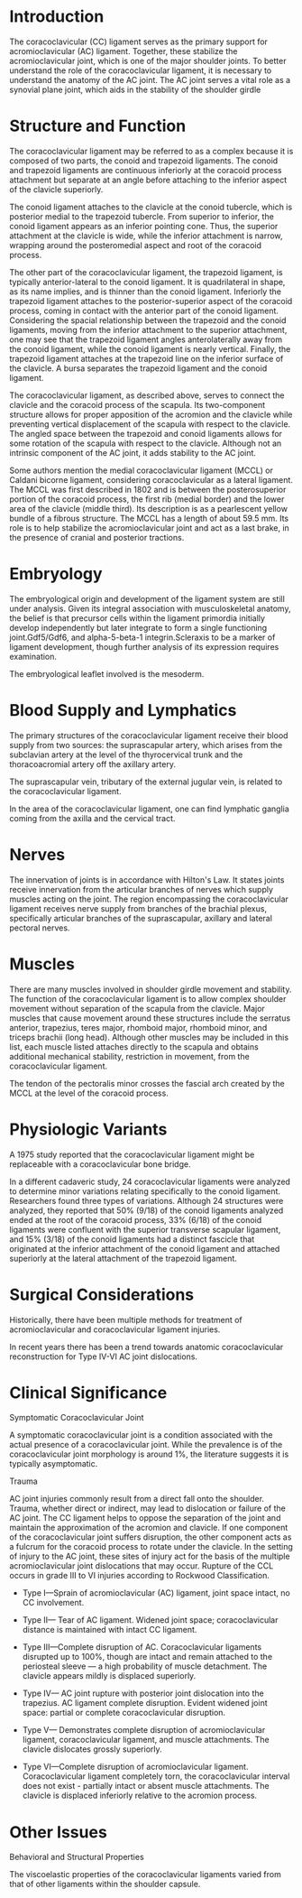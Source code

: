 # Introduction

The coracoclavicular (CC) ligament serves as the primary support for acromioclavicular (AC) ligament. Together, these stabilize the acromioclavicular joint, which is one of the major shoulder joints. To better understand the role of the coracoclavicular ligament, it is necessary to understand the anatomy of the AC joint. The AC joint serves a vital role as a synovial plane joint, which aids in the stability of the shoulder girdle

# Structure and Function

The coracoclavicular ligament may be referred to as a complex because it is composed of two parts, the conoid and trapezoid ligaments. The conoid and trapezoid ligaments are continuous inferiorly at the coracoid process attachment but separate at an angle before attaching to the inferior aspect of the clavicle superiorly.

The conoid ligament attaches to the clavicle at the conoid tubercle, which is posterior medial to the trapezoid tubercle. From superior to inferior, the conoid ligament appears as an inferior pointing cone. Thus, the superior attachment at the clavicle is wide, while the inferior attachment is narrow, wrapping around the posteromedial aspect and root of the coracoid process.

The other part of the coracoclavicular ligament, the trapezoid ligament, is typically anterior-lateral to the conoid ligament. It is quadrilateral in shape, as its name implies, and is thinner than the conoid ligament. Inferiorly the trapezoid ligament attaches to the posterior-superior aspect of the coracoid process, coming in contact with the anterior part of the conoid ligament. Considering the spacial relationship between the trapezoid and the conoid ligaments, moving from the inferior attachment to the superior attachment, one may see that the trapezoid ligament angles anterolaterally away from the conoid ligament, while the conoid ligament is nearly vertical. Finally, the trapezoid ligament attaches at the trapezoid line on the inferior surface of the clavicle. A bursa separates the trapezoid ligament and the conoid ligament.

The coracoclavicular ligament, as described above, serves to connect the clavicle and the coracoid process of the scapula. Its two-component structure allows for proper apposition of the acromion and the clavicle while preventing vertical displacement of the scapula with respect to the clavicle. The angled space between the trapezoid and conoid ligaments allows for some rotation of the scapula with respect to the clavicle. Although not an intrinsic component of the AC joint, it adds stability to the AC joint.

Some authors mention the medial coracoclavicular ligament (MCCL) or Caldani bicorne ligament, considering coracoclavicular as a lateral ligament. The MCCL was first described in 1802 and is between the posterosuperior portion of the coracoid process, the first rib (medial border) and the lower area of the clavicle (middle third). Its description is as a pearlescent yellow bundle of a fibrous structure. The MCCL has a length of about 59.5 mm. Its role is to help stabilize the acromioclavicular joint and act as a last brake, in the presence of cranial and posterior tractions.

# Embryology

The embryological origin and development of the ligament system are still under analysis. Given its integral association with musculoskeletal anatomy, the belief is that precursor cells within the ligament primordia initially develop independently but later integrate to form a single functioning joint.Gdf5/Gdf6, and alpha-5-beta-1 integrin.Scleraxis to be a marker of ligament development, though further analysis of its expression requires examination.

The embryological leaflet involved is the mesoderm.

# Blood Supply and Lymphatics

The primary structures of the coracoclavicular ligament receive their blood supply from two sources: the suprascapular artery, which arises from the subclavian artery at the level of the thyrocervical trunk and the thoracoacromial artery off the axillary artery.

The suprascapular vein, tributary of the external jugular vein, is related to the coracoclavicular ligament.

In the area of the coracoclavicular ligament, one can find lymphatic ganglia coming from the axilla and the cervical tract.

# Nerves

The innervation of joints is in accordance with Hilton's Law. It states joints receive innervation from the articular branches of nerves which supply muscles acting on the joint. The region encompassing the coracoclavicular ligament receives nerve supply from branches of the brachial plexus, specifically articular branches of the suprascapular, axillary and lateral pectoral nerves.

# Muscles

There are many muscles involved in shoulder girdle movement and stability. The function of the coracoclavicular ligament is to allow complex shoulder movement without separation of the scapula from the clavicle. Major muscles that cause movement around these structures include the serratus anterior, trapezius, teres major, rhomboid major, rhomboid minor, and triceps brachii (long head). Although other muscles may be included in this list, each muscle listed attaches directly to the scapula and obtains additional mechanical stability, restriction in movement, from the coracoclavicular ligament.

The tendon of the pectoralis minor crosses the fascial arch created by the MCCL at the level of the coracoid process.

# Physiologic Variants

A 1975 study reported that the coracoclavicular ligament might be replaceable with a coracoclavicular bone bridge.

In a different cadaveric study, 24 coracoclavicular ligaments were analyzed to determine minor variations relating specifically to the conoid ligament. Researchers found three types of variations. Although 24 structures were analyzed, they reported that 50% (9/18) of the conoid ligaments analyzed ended at the root of the coracoid process, 33% (6/18) of the conoid ligaments were confluent with the superior transverse scapular ligament, and 15% (3/18) of the conoid ligaments had a distinct fascicle that originated at the inferior attachment of the conoid ligament and attached superiorly at the lateral attachment of the trapezoid ligament.

# Surgical Considerations

Historically, there have been multiple methods for treatment of acromioclavicular and coracoclavicular ligament injuries.

In recent years there has been a trend towards anatomic coracoclavicular reconstruction for Type IV-VI AC joint dislocations.

# Clinical Significance

Symptomatic Coracoclavicular Joint

A symptomatic coracoclavicular joint is a condition associated with the actual presence of a coracoclavicular joint. While the prevalence is of the coracoclavicular joint morphology is around 1%, the literature suggests it is typically asymptomatic.

Trauma

AC joint injuries commonly result from a direct fall onto the shoulder. Trauma, whether direct or indirect, may lead to dislocation or failure of the AC joint. The CC ligament helps to oppose the separation of the joint and maintain the approximation of the acromion and clavicle. If one component of the coracoclavicular joint suffers disruption, the other component acts as a fulcrum for the coracoid process to rotate under the clavicle. In the setting of injury to the AC joint, these sites of injury act for the basis of the multiple acromioclavicular joint dislocations that may occur. Rupture of the CCL occurs in grade III to VI injuries according to Rockwood Classification.

- Type I—Sprain of acromioclavicular (AC) ligament, joint space intact, no CC involvement.

- Type II— Tear of AC ligament. Widened joint space; coracoclavicular distance is maintained with intact CC ligament.

- Type III—Complete disruption of AC. Coracoclavicular ligaments disrupted up to 100%, though are intact and remain attached to the periosteal sleeve — a high probability of muscle detachment. The clavicle appears mildly is displaced superiorly.

- Type IV— AC joint rupture with posterior joint dislocation into the trapezius. AC ligament complete disruption. Evident widened joint space: partial or complete coracoclavicular disruption.

- Type V— Demonstrates complete disruption of acromioclavicular ligament, coracoclavicular ligament, and muscle attachments. The clavicle dislocates grossly superiorly.

- Type VI—Complete disruption of acromioclavicular ligament. Coracoclavicular ligament completely torn, the coracoclavicular interval does not exist - partially intact or absent muscle attachments. The clavicle is displaced inferiorly relative to the acromion process.

# Other Issues

Behavioral and Structural Properties

The viscoelastic properties of the coracoclavicular ligaments varied from that of other ligaments within the shoulder capsule.